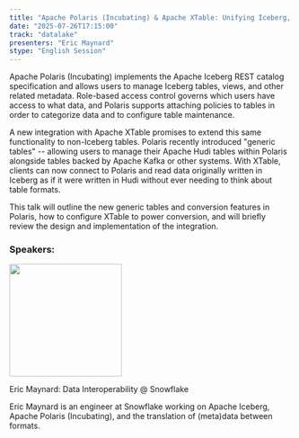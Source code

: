 ```yaml
---
title: "Apache Polaris (Incubating) & Apache XTable: Unifying Iceberg, Hudi, and other Table Formats"
date: "2025-07-26T17:15:00"
track: "datalake"
presenters: "Eric Maynard"
stype: "English Session"
---
```


Apache Polaris (Incubating) implements the Apache Iceberg REST catalog specification and allows users to manage Iceberg tables, views, and other related metadata. Role-based access control governs which users have access to what data, and Polaris supports attaching policies to tables in order to categorize data and to configure table maintenance.

A new integration with Apache XTable promises to extend this same functionality to non-Iceberg tables. Polaris recently introduced "generic tables" -- allowing users to manage their Apache Hudi tables within Polaris alongside tables backed by Apache Kafka or other systems. With XTable, clients can now connect to Polaris and read data originally written in Iceberg as if it were written in Hudi without ever needing to think about table formats.

This talk will outline the new generic tables and conversion features in Polaris, how to configure XTable to power conversion, and will briefly review the design and implementation of the integration.


### Speakers:


<img src="https://sessionize.com/image/d65d-400o400o1-LvXU1jeMwf7eRJ4iZsGDwd.png" width="200" /><br/>

Eric Maynard: Data Interoperability @ Snowflake

Eric Maynard is an engineer at Snowflake working on Apache Iceberg, Apache Polaris (Incubating), and the translation of (meta)data between formats.